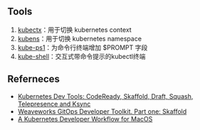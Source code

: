 
## Tools

1. [kubectx](https://github.com/ahmetb/kubectx)：用于切换 kubernetes context
2. [kubens](https://github.com/ahmetb/kubectx)：用于切换 kubernetes namespace
3. [kube-ps1](https://github.com/jonmosco/kube-ps1)：为命令行终端增加 $PROMPT 字段
4. [kube-shell](https://github.com/cloudnativelabs/kube-shell)：交互式带命令提示的kubectl终端


## Referneces

- [Kubernetes Dev Tools: CodeReady, Skaffold, Draft, Squash, Telepresence and Ksync](https://www.bizety.com/2019/02/13/kubernetes-dev-tools-codeready-skaffold-draft-squash-telepresence-and-ksync/)
- [Weaveworks GitOps Developer Toolkit. Part one: Skaffold](https://www.weave.works/blog/weaveworks-gitops-developer-toolkit-part-one-skaffold)
- [A Kubernetes Developer Workflow for MacOS](https://medium.com/@mo_keefe/a-kubernetes-development-workflow-for-macos-8c41669a4518)

